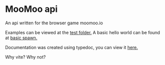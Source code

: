 # MooMoo api

An api written for the browser game moomoo.io

Examples can be viewed at the <a href="https://github.com/Mathrandom7910/moomooapi/tree/master/test">test folder.</a>
A basic hello world can be found at <a href="https://github.com/Mathrandom7910/moomooapi/blob/master/test/basicspawn.js">basic spawn.</a>

Documentation was created using typedoc, you can view it <a href="https://mathrandom7910.github.io/moomooapi/">here.</a>

Why vite? Why not?